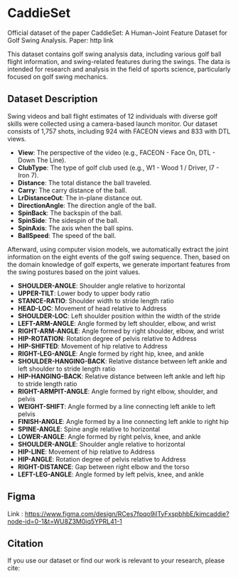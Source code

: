 # CaddieSet

Official dataset of the paper CaddieSet: A Human-Joint Feature Dataset for Golf Swing Analysis. Paper: http link

This dataset contains golf swing analysis data, including various golf ball flight information, and swing-related features during the swings. The data is intended for research and analysis in the field of sports science, particularly focused on golf swing mechanics.

## Dataset Description

Swing videos and ball flight estimates of 12 individuals with diverse golf skills were collected using a camera-based launch monitor.
Our dataset consists of 1,757 shots, including 924 with FACEON views and 833 with DTL views.

- **View**: The perspective of the video (e.g., FACEON - Face On, DTL - Down The Line).
- **ClubType**: The type of golf club used (e.g., W1 - Wood 1 / Driver, I7 - Iron 7).
- **Distance**: The total distance the ball traveled.
- **Carry**: The carry distance of the ball.
- **LrDistanceOut**: The in-plane distance out.
- **DirectionAngle**: The direction angle of the ball.
- **SpinBack**: The backspin of the ball.
- **SpinSide**: The sidespin of the ball.
- **SpinAxis**: The axis when the ball spins.
- **BallSpeed**: The speed of the ball.

Afterward, using computer vision models, we automatically extract the joint information on the eight events of the golf swing sequence. Then, based on the domain knowledge of golf experts, we generate important features from the swing postures based on the joint values.

- **SHOULDER-ANGLE**: Shoulder angle relative to horizontal
- **UPPER-TILT**: Lower body to upper body ratio
- **STANCE-RATIO**: Shoulder width to stride length ratio
- **HEAD-LOC**: Movement of head relative to Address
- **SHOULDER-LOC**: Left shoulder position within the width of the stride
- **LEFT-ARM-ANGLE**: Angle formed by left shoulder, elbow, and wrist
- **RIGHT-ARM-ANGLE**: Angle formed by right shoulder, elbow, and wrist
- **HIP-ROTATION**: Rotation degree of pelvis relative to Address
- **HIP-SHIFTED**: Movement of hip relative to Address
- **RIGHT-LEG-ANGLE**: Angle formed by right hip, knee, and ankle
- **SHOULDER-HANGING-BACK**: Relative distance between left ankle and left shoulder to stride length ratio
- **HIP-HANGING-BACK**: Relative distance between left ankle and left hip to stride length ratio
- **RIGHT-ARMPIT-ANGLE**: Angle formed by right elbow, shoulder, and pelvis
- **WEIGHT-SHIFT**: Angle formed by a line connecting left ankle to left pelvis
- **FINISH-ANGLE**: Angle formed by a line connecting left ankle to right hip
- **SPINE-ANGLE**: Spine angle relative to horizontal
- **LOWER-ANGLE**: Angle formed by right pelvis, knee, and ankle
- **SHOULDER-ANGLE**: Shoulder angle relative to horizontal
- **HIP-LINE**: Movement of hip relative to Address
- **HIP-ANGLE**: Rotation degree of pelvis relative to Address
- **RIGHT-DISTANCE**: Gap between right elbow and the torso
- **LEFT-LEG-ANGLE**: Angle formed by left pelvis, knee, and ankle

## Figma
Link : https://www.figma.com/design/RCes7fpqo9ilTyFxspbhbE/kimcaddie?node-id=0-1&t=WU8Z3M0iq5YPRL41-1

## Citation

If you use our dataset or find our work is relevant to your research, please cite:
